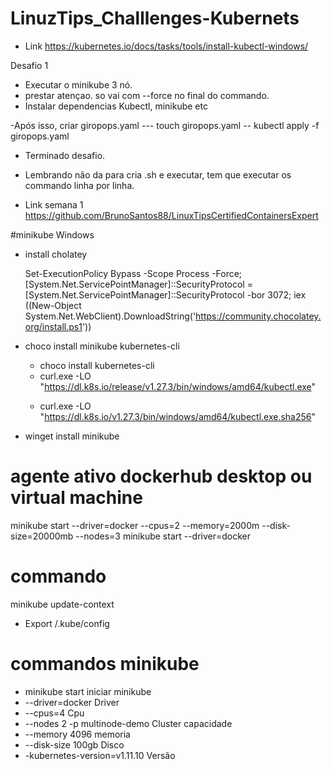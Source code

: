 # LinuzTips_Challlenges-Kubernets

- Link https://kubernetes.io/docs/tasks/tools/install-kubectl-windows/ </P>
  
Desafio 1
- Executar o minikube 3 nó.
- prestar atençao. so vai com  --force no final do commando.
- Instalar dependencias Kubectl, minikube etc

-Após isso, criar giropops.yaml --- touch giropops.yaml
 -- kubectl apply -f giropops.yaml
 
- Terminado desafio.

* Lembrando não da para cria .sh e executar, tem que executar os commando linha por linha.

* Link semana 1 https://github.com/BrunoSantos88/LinuxTipsCertifiedContainersExpert


#minikube Windows
- install cholatey </p>
Set-ExecutionPolicy Bypass -Scope Process -Force; [System.Net.ServicePointManager]::SecurityProtocol = [System.Net.ServicePointManager]::SecurityProtocol -bor 3072; iex ((New-Object System.Net.WebClient).DownloadString('https://community.chocolatey.org/install.ps1'))
  
- choco install minikube kubernetes-cli </p>
  - choco install kubernetes-cli
  - curl.exe -LO "https://dl.k8s.io/release/v1.27.3/bin/windows/amd64/kubectl.exe" </p>
  - curl.exe -LO "https://dl.k8s.io/v1.27.3/bin/windows/amd64/kubectl.exe.sha256" </p>
- winget install minikube

# agente ativo dockerhub desktop ou virtual machine
minikube start --driver=docker --cpus=2 --memory=2000m --disk-size=20000mb --nodes=3
minikube start --driver=docker

# commando
minikube update-context
- Export /.kube/config

# commandos minikube

- minikube start                     iniciar minikube
- --driver=docker                    Driver
- --cpus=4                           Cpu
- --nodes 2 -p multinode-demo        Cluster capacidade
- --memory 4096                      memoria
- --disk-size 100gb                  Disco
- -kubernetes-version=v1.11.10       Versão

